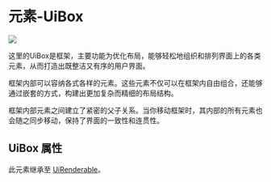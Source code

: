 # 元素-UiBox

![](/QQ20240918-143615.png)


这里的UiBox是框架，主要功能为优化布局，能够轻松地组织和排列界面上的各类元素，从而打造出既整洁又有序的用户界面。

框架内部可以容纳各式各样的元素。这些元素不仅可以在框架内自由组合，还能够通过嵌套的方式，构建出更加复杂而精细的布局结构。

框架内部元素之间建立了紧密的父子关系。当你移动框架时，其内部的所有元素也会随之同步移动，保持了界面的一致性和连贯性。

## UiBox 属性

此元素继承至 [UiRenderable](./UiRenderable)。
